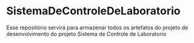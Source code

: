 SistemaDeControleDeLaboratorio
==============================

Esse repositório servirá para armazenar todos os artefatos do projeto de desenvolvimento do projeto Sistema de Controle de Laboratorio
